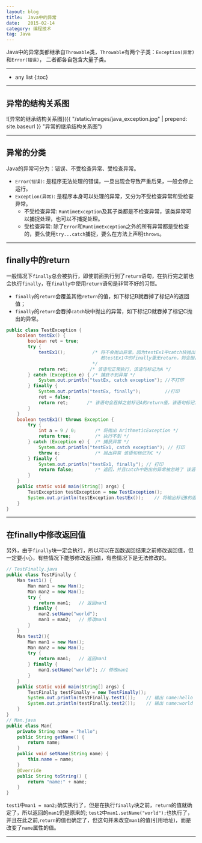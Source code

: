 ```yaml
---
layout: blog
title:  Java中的异常
date:   2015-02-14
category: 编程技术  
tag: Java
---
```



Java中的异常类都继承自`Throwable`类，`Throwable`有两个子类：`Exception(异常)`和`Error(错误)`， 二者都各自包含大量子类。




*****

* any list
{:toc}

*****

## 异常的结构关系图

![异常的继承结构关系图]({{ "/static/images/java_exception.jpg"  | prepend: site.baseurl }} "异常的继承结构关系图")

*****

## 异常的分类

Java的异常可分为：错误、不受检查异常、受检查异常。

* `Error(错误)`: 是程序无法处理的错误，一旦出现会导致严重后果，一般会停止运行。
* `Exception(异常)`: 是程序本身可以处理的异常，又分为不受检查异常和受检查异常。
  * 不受检查异常: `RuntimeException`及其子类都是不检查异常，该类异常可以捕捉处理，也可以不捕捉处理。
  * 受检查异常: 除了`Error`和`RuntimeException`之外的所有异常都是受检查的，要么使用`try...catch`捕捉，要么在方法上声明`throws`。

*****

## finally中的return

一般情况下`finally`总会被执行，即使前面执行到了`return`语句，在执行完之前也会执行`finally`，在`finally`中使用`return`语句是非常不好的习惯。

* `finally`的`return`会覆盖其他`return`的值，如下标记B就吞掉了标记A的返回值；
* `finally`的`return`会吞掉`catch`块中抛出的异常，如下标记D就吞掉了标记C抛出的异常。

~~~java
public class TestException {
    boolean testEx() {
        boolean ret = true;
        try {
            testEx1();          /* 将不会抛出异常，因为testEx1中catch块抛出的异常被finally里的return吞掉了；
                                   若testEx1中的finally里无return，则会抛出异常
                                */
            return ret;        /* 该语句正常执行，该语句标记为A */
        } catch (Exception e) { /* 捕获不到异常 */
            System.out.println("testEx, catch exception"); //不打印
        } finally {
            System.out.println("testEx, finally");         //打印
            ret = false;
            return ret;       /* 该语句会吞掉之前标记A的return值，该语句标记为B */
        }
    }
    boolean testEx1() throws Exception {
        try {
            int a = 9 / 0;       /* 将抛出 ArithmeticException */
            return true;         /* 执行不到 */
        } catch (Exception e) {  /* 捕获异常 */
            System.out.println("testEx1, catch exception"); // 打印
            throw e;             /* 抛出异常 该语句标记为C */
        } finally {
            System.out.println("testEx1, finally"); // 打印
            return false;        /* 返回，并且catch中跑出的异常被忽略了 该语句标记为D */
        }
    }
    public static void main(String[] args) {
        TestException testException = new TestException();
        System.out.println(testException.testEx());    // 将输出标记B的返回值: false
    }
}
~~~

*****

## 在finally中修改返回值

另外，由于`finally`块一定会执行，所以可以在函数返回结果之前修改返回值，但一定要小心，有些情况下能够修改返回值，有些情况下是无法修改的。

~~~java
// TestFinally.java
public class TestFinally {
    Man test1() {
        Man man1 = new Man();
        Man man2 = new Man();
        try {
            return man1;   // 返回man1
        } finally {
            man2.setName("world");
            man1 = man2;   // 修改man1
        }
    }
    Man test2(){
        Man man1 = new Man();
        Man man2 = new Man();
        try {
            return man1;   // 返回man1
        } finally {
            man1.setName("world"); // 修改man1
        }
    }
    public static void main(String[] args) {
        TestFinally testFinally = new TestFinally();
        System.out.println(testFinally.test1());    // 输出 name:hello
        System.out.println(testFinally.test2());    // 输出 name:world
    }
}
// Man.java
public class Man{
    private String name = "hello";
    public String getName() {
        return name;
    }
    public void setName(String name) {
        this.name = name;
    }
    @Override
    public String toString() {
        return "name:" + name;
    }
}
~~~

`test1`中`man1 = man2;`确实执行了，但是在执行`finally`块之前，`return`的值就确定了，所以返回的`man1`仍是原来的;
`test2`中`man1.setName("world");`也执行了，并且在此之前,`return`的值也确定了，但这句并未改变`man1`的值(引用地址)，而是改变了`name`属性的值。















*****
